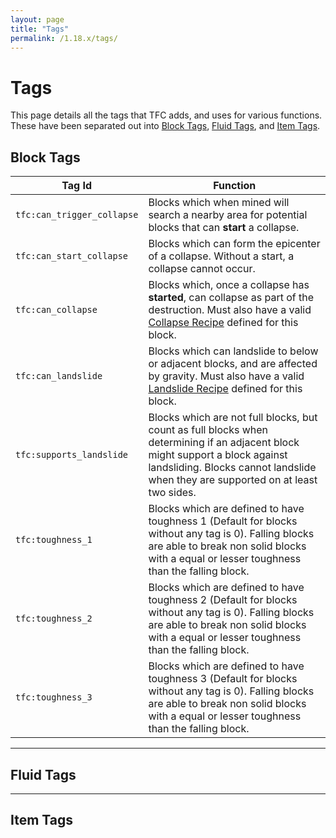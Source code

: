 ```yaml
---
layout: page
title: "Tags"
permalink: /1.18.x/tags/
---
```


# Tags

This page details all the tags that TFC adds, and uses for various functions. These have been separated out into [Block Tags](#block-tags), [Fluid Tags](#fluid-tags), and [Item Tags](#item-tags).

## Block Tags

Tag Id | Function
---|---
`tfc:can_trigger_collapse` | Blocks which when mined will search a nearby area for potential blocks that can **start** a collapse.
`tfc:can_start_collapse` | Blocks which can form the epicenter of a collapse. Without a start, a collapse cannot occur.
`tfc:can_collapse` | Blocks which, once a collapse has **started**, can collapse as part of the destruction. Must also have a valid [Collapse Recipe](../recipes/#collapse) defined for this block.
`tfc:can_landslide` | Blocks which can landslide to below or adjacent blocks, and are affected by gravity. Must also have a valid [Landslide Recipe](../recipes/#landslide) defined for this block.
`tfc:supports_landslide` | Blocks which are not full blocks, but count as full blocks when determining if an adjacent block might support a block against landsliding. Blocks cannot landslide when they are supported on at least two sides.
`tfc:toughness_1` | Blocks which are defined to have toughness 1 (Default for blocks without any tag is 0). Falling blocks are able to break non solid blocks with a equal or lesser toughness than the falling block. 
`tfc:toughness_2` | Blocks which are defined to have toughness 2 (Default for blocks without any tag is 0). Falling blocks are able to break non solid blocks with a equal or lesser toughness than the falling block.
`tfc:toughness_3` | Blocks which are defined to have toughness 3 (Default for blocks without any tag is 0). Falling blocks are able to break non solid blocks with a equal or lesser toughness than the falling block.

<hr>

## Fluid Tags

<hr>

## Item Tags
